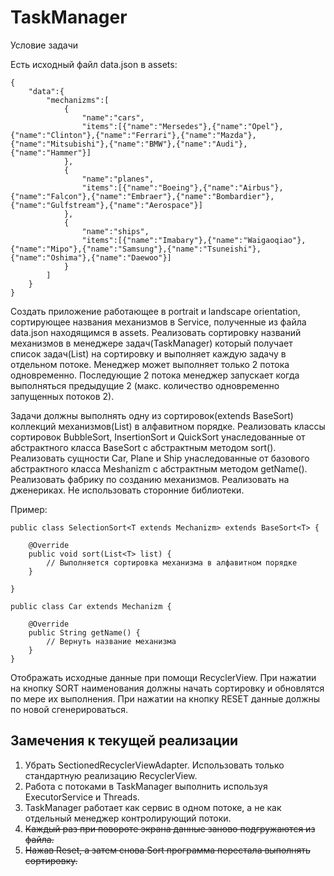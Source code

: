 # TaskManager
Условие задачи

Есть исходный файл data.json в assets:
```
{
	"data":{
		"mechanizms":[
			{
				"name":"cars",
				"items":[{"name":"Mersedes"},{"name":"Opel"},{"name":"Clinton"},{"name":"Ferrari"},{"name":"Mazda"},{"name":"Mitsubishi"},{"name":"BMW"},{"name":"Audi"},{"name":"Hammer"}]
			},
			{
				"name":"planes",
				"items":[{"name":"Boeing"},{"name":"Airbus"},{"name":"Falcon"},{"name":"Embraer"},{"name":"Bombardier"},{"name":"Gulfstream"},{"name":"Aerospace"}]
			},
			{
				"name":"ships",
				"items":[{"name":"Imabary"},{"name":"Waigaoqiao"},{"name":"Mipo"},{"name":"Samsung"},{"name":"Tsuneishi"},{"name":"Oshima"},{"name":"Daewoo"}]
			}
		]
	}
}
```
Создать приложение работающее в portrait и landscape orientation, сортирующее названия механизмов в Service, полученные из файла data.json находящимся в assets.
Реализовать сортировку названий механизмов в менеджере задач(TaskManager) который получает список задач(List<Task>) на сортировку и выполняет каждую задачу в отдельном потоке.
Менеджер может выполняет только 2 потока одновременно. Последующие 2 потока менеджер запускает когда выполняться предыдущие 2 (макс. количество одновременно запущенных потоков 2).

Задачи должны выполнять одну из сортировок(extends BaseSort) коллекций механизмов(List<T extends Mechanism>) в алфавитном порядке.
Реализовать классы сортировок BubbleSort, InsertionSort и QuickSort унаследованные от абстрактного класса BaseSort с абстрактным методом sort().
Реализовать сущности Car, Plane и Ship унаследованные от базового абстрактного класса Meshanizm с абстрактным методом getName().
Реализовать фабрику по созданию механизмов.
Реализовать на дженериках. Не использовать сторонние библиотеки.

Пример: 
```
public class SelectionSort<T extends Mechanizm> extends BaseSort<T> {

    @Override
    public void sort(List<T> list) {
		// Выполняется сортировка механизма в алфавитном порядке
	}

}

public class Car extends Mechanizm {

	@Override
	public String getName() {
		// Вернуть название механизма
	}
}
```
Отображать исходные данные при помощи RecyclerView.
При нажатии на кнопку SORT наименования должны начать сортировку и обновлятся по мере их выполнения.
При нажатии на кнопку RESET данные должны по новой сгенерироваться.


## Замечения к текущей реализации

1. Убрать SectionedRecyclerViewAdapter. Использовать только стандартную реализацию RecyclerView.
2. Работа с потоками в TaskManager выполнить используя ExecutorService и Threads.
3. TaskManager работает как сервис в одном потоке, а не как отдельный менеджер контролирующий потоки.
4. ~~Каждый раз при повороте экрана данные заново подгружаются из файла.~~
5. ~~Нажав Reset, а затем снова Sort программа перестала выполнять сортировку.~~
